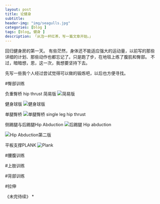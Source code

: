 ```yaml
---  
layout: post  
title: 论健身
subtitle: 
header-img: "img/seagulls.jpg"
categories: [blog ]  
tags: [blog, 健身 ]
description: 「从泡一杯红茶，写一篇文章开始。」  
---  
```

回归健身房的第一天。
有些茫然，身体还不能适应强大的运动量，以前写的那些详细的计划、那些动作也都忘记了。只是跑了步，在地毯上练了腹肌和臀部。
不过，暗暗想，恩，这一次，我想要坚持下去。

先写一些我个人经过尝试觉得可以做的锻炼吧，以后也方便寻找。

#臀部训练

负重臀桥 hip thrust
简易版
![简易版](https://www.t-nation.com/img/photos/2013/13-798-03/03.jpg)

健身球版
![健身球版](https://i.ytimg.com/vi/WRvvsE3LURE/maxresdefault.jpg)

单腿臀桥
![单腿臀桥 single leg hip thrust](https://www.bodyrock.tv/wp-content/uploads/2016/02/Single-Leg-Bridge.jpg)

侧踢腿与后踢腿Hip Abduction
![后踢腿 Hip abduction](http://www.nasm.org/images/default-source/the-training-edge-magazine/Jan-Feb-2015/side-plank-with-hip-abduction.jpg?sfvrsn=2)

![Hip Abduction第二版](http://cloud2.golfloopy.com/wp-content/uploads/2013/10/Hip-Abduction-Hands-and-Knees-Exercise.jpg)

平板支撑PLANK
![Plank](http://www.womenshealthmag.com/sites/womenshealthmag.com/files/images/0906-plank.jpg)

#腰腹训练

#上肢训练

#背部训练

#拉伸

《未完待续》 
*